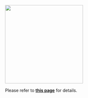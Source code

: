 <img src="https://file.notion.so/f/s/d82f0532-06ce-4726-8540-59ccd13e6792/logo-sky-lg.png?id=a13503f8-440d-43db-b046-27dd9cb6fd23&table=block&spaceId=e45edf07-3f30-4e2c-8406-49a24bd16ec0&expirationTimestamp=1689127200000&signature=6GIASEkb8gbCSw3t5b5LBltivgTqQ-37jFtRL9S6ocQ&downloadName=logo-sky-lg.png" width="256">

Please refer to **[this page](https://trail-sword-f8d.notion.site/Mouken-a13503f8440d43dbb04627dd9cb6fd23?pvs=4)** for details.</br>
